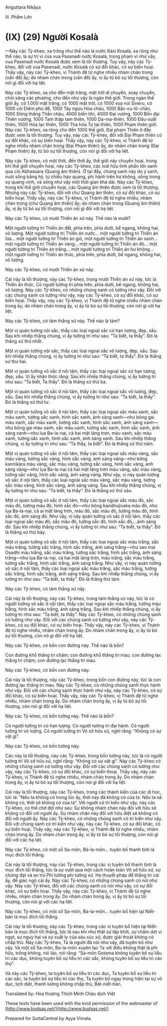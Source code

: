  

Aṅguttara Nikāya

III. Phẩm Lớn

# (IX) (29) Người Kosalà

—Này các Tỷ-kheo, xa trông như thế nào là nước Kàsi Kosalà, xa rộng như thế nào, là sự trị vì của vua Pasanadi nước Kosalà, trong phạm vi như vậy, vua Pasenadi nước Kosalà được xem là tối thượng. Tuy vậy, này các Tỷ-kheo, đối với vua Pasenadi, nước Kosalà có sự đổi khác, có sự biến hoại. Thấy vậy, này các Tỷ-kheo, vị Thánh đệ tử nghe nhiều nhàm chán trong (vấn đề) ấy; do nhàm chán trong (vấn đề) ấy, vị ấy từ bỏ sự tối thượng, còn nói gì đối với hạ liệt.

Này các Tỷ-kheo, xa cho đến mặt trăng, mặt trời di chuyển, xoay chuyển, chói sáng các phương, cho đến như vậy là ngàn thế giới. Trong ngàn thế giới ấy, có 1.000 mặt trăng, có 1000 mặt trời, có 1000 vua núi Sineru, có 1000 cõi Diêm phù đề, 1000 Tây ngưu Hóa châu, 1000 Bắc-cu-lô-chân, 1000 Ðông thắng Thần châu, 4000 biển lớn, 4000 Ðại vương, 1000 Bốn đại Thiên vương, 1000 Tam thập tam thiên, 1000 Dạ-ma-thiên, 1000 Ðâu-suất thiên, 1000 Hóa lạc thiên, 1000 Tha hóa Tự tại thiên, 1000 Phạm thiên giới. Này các Tỷ-kheo, xa rộng cho đến 1000 thế giới, Ðại phạm Thiên ở đấy được xem là tối thượng. Tuy vậy, này các Tỷ-kheo, đối với Ðại Phạm thiên có sự đổi khác, có sự biến hoại. Thấy vậy, này các Tỷ-kheo, vị Thánh đệ tử nghe nhiều nhàm chán trong (Ðại Phạm thiên) ấy, do nhàm chán trong (Ðại Phạm thiên) ấy, từ bỏ sự tối thượng, còn nói gì đối với hạ liệt.

Này các Tỳ-kheo, có một thời, đến thời ấy, thế giới này chuyển hoại, trong khi thế giới chuyển hoại, này các Tỷ-kheo, các loài hữu tình phần lớn sanh qua cõi Abhassara (Quang âm thiên). Ở tại đấy, chúng sanh này do ý sanh, nuôi sống bằng hỷ, tự chiếu hào quang, phi hành trên hư không, sống trong sự quang vinh, và sống như vậy một thời gian khá dài. Này các Tỷ-kheo, trong khi thế giới chuyển hoại, các Quang âm thiên được xem là tối thượng. Nhưng này các Tỷ-kheo, đối với chư Quang âm thiên, có sự đổi khác, có sự biến hoại. Thấy vậy, này các Tỷ-kheo, vị Thánh đệ tử nghe nhiều, nhàm chán trong (chư Quang âm thiên) ấy; do nhàm chán trong (Quang âm thiên) ấy, vị ấy từ bỏ sự tối thượng, còn nói gì đối với hạ liệt.

Này các Tỷ-kheo, có mười Thiền án xứ này. Thế nào là mười?

Một người tưởng tri Thiền án đất, phía trên, phía dưới, bề ngang, không hai, vô lượng. Một người tưởng tri Thiền án nước... một người tưởng tri Thiền án lửa... một người tưởng tri Thiền án gió, một người tưởng tri Thiền án xanh... một người tưởng tri Thiền án vàng... một người tưởng tri Thiền án đỏ... một người tưởng tri Thiền án trắng... một người tưởng tri Thiền án hư không... một người tưởng tri Thiền án thức, phía trên, phía dưới, bề ngang, không hai, vô lượng.

Này các Tỷ-kheo, có mười Thiền án xứ này.

Cái này là tối thượng, này các Tỷ-kheo, trong mười Thiền án xứ này, tức là Thiền án thức. Có người tưởng tri phía trên, phía dưới, bề ngang, không hai, vô lượng. Này các Tỷ-kheo, có những chúng sanh có tưởng như vậy. Ðối với các chúng sanh có tưởng như vậy, này các Tỷ-kheo, có sự đổi khác, có sự biến hoại. Thấy vậy, này các Tỷ-kheo, vị Thánh đệ tử nghe nhiều nhàm chán trong ấy; do nhàm chán trong ấy, vị ấy từ bỏ sự tối thượng, còn nói gì với hạ liệt.

Này các Tỷ-kheo, có tám thắng xứ này. Thế nào là tám?

Một vị quán tưởng nội sắc, thấy các loại ngoại sắc có hạn lượng, đẹp, xấu. Sau khi nhiếp thắng chúng, vị ấy tưởng tri như sau: “Ta biết, ta thấy”. Ðó là thắng xứ thứ nhất.

Một vị quán tưởng nội sắc, thấy các loại ngoại sắc vô lượng, đẹp, xấu. Sau khi nhiếp thắng chúng, vị ấy tưởng tri như sau: “Ta biết, ta thấy”. Ðó là thắng xứ thư hai.

Một vị quán tưởng vô sắc ở nội tâm, thấy các loại ngoại sắc có hạn lượng, đẹp, xấu. Vị ấy nhận thức rằng: Sau khi nhiếp thắng chúng, vị ấy tưởng tri như sau: “Ta biết, Ta thấy”. Ðó là thắng xứ thứ ba.

Một vị quán tưởng vô sắc ở nội tâm, thấy các loại ngoại sắc vô lượng, đẹp, xấu. Sau khi nhiếp thắng chúng, vị ấy tưởng tri như sau: “Ta biết, ta thấy”. Ðó là thắng xứ thứ tư.

Một vị quán tưởng vô sắc ở nội tâm, thấy các loại ngoại sắc màu xanh, sắc màu xanh, tướng sắc xanh, hình sắc xanh, ánh sáng xanh—như bông gai màu xanh, sắc màu xanh, tướng sắc xanh, hình sắc xanh, ánh sáng xanh—như bông gai màu xanh, sắc màu xanh, tướng sắc xanh, hình sắc xanh, ánh sáng xanh—như lụa Ba-la-nại, cả hai mặt láng trơn, màu xanh, sắc màu xanh, tướng sắc xanh, hình sắc xanh, ánh sáng xanh. Sau khi nhiếp thắng chúng, vị ấy tưởng tri như sau: “Ta thấy, ta biết”. Ðó là thắng xứ thứ năm.

Một vị quán tưởng vô sắc ở nội tâm, thấy các loại ngoại sắc màu vàng, sắc màu vàng, tướng sắc vàng, hình sắc vàng, ánh sáng vàng—như bông kannikàra màu vàng, sắc màu vàng, tướng sắc vàng, hình sắc vàng, ánh sáng vàng—như lụa Ba-la-nại cả hai mặt láng trơn màu vàng, sắc màu vàng, tướng sắc vàng, hình sắc vàng, ánh sáng vàng. Như vậy, vị này quán tưởng vô sắc ở nội tâm, thấy các loại ngoài sắc màu vàng, sắc màu vàng, tướng sắc màu vàng, hình sắc vàng, ánh sáng vàng. Sau khi nhiếp thắng chúng, vị ấy tưởng tri như sau: “Ta biết, ta thấy”. Ðó là thắng xứ thứ sáu.

Một vị quán tưởng vô sắc ở nội tâm, thấy các loại ngoại sắc màu đỏ, sắc màu đỏ, tướng màu đỏ, hình sắc đỏ—như bông bandhujìvaka màu đỏ, như lụa Ba-la-nại, cả ai mặt láng trơn, màu đỏ, sắc màu đỏ, tướng màu đỏ, hình sắc đỏ, ánh sáng đỏ. Như vậy, vị này quán tưởng vô sắc ở nội tâm, thấy các loại ngoại sắc màu đỏ, sắc màu đỏ, tướng sắc đỏ, hình sắc đỏ,...ánh sáng đỏ. Sau khi nhiếp thắng chúng, vị ấy tưởng tri như sau: “Ta biết, ta thấy”. Ðó là thắng xứ thứ bảy.

Một vị quán tưởng vô sắc ở nội tâm, thấy các loại ngoại sắc màu trắng, sắc màu trắng, tướng sắc trắng, hình sắc trắng, ánh sáng trắng—như sao mai Osadhi màu trắng, sắc màu trắng, tướng sắc trắng, hình sắc trắng, ánh sáng trắng—như lụa Ba-la-nại, cả hai mặt láng trơn, màu trắng, sắc màu trắng, tướng sắc trắng, hình sắc trắng, ánh sáng trắng. Như vậy, vị này quán tưởng vô sắc ở nội tâm, thấy các loại ngoại sắc màu trắng, sắc màu trắng, tướng sắc trắng, hình sắc trắng, ánh sáng trắng. Sau khi nhiếp thắng chúng, vị ấy tưởng tri như sau: “Ta biết, ta thấy”. Ðó là thắng thứ tám.

Này các Tỷ-kheo, có tám thắng xứ này.

Cái này là tối thượng, này các Tỷ-kheo, trong tám thắng xứ này, tức là có người tưởng vô sắc ở nội tâm, thấy các loại ngoại sắc màu trắng, tướng màu trắng, hình sắc màu trắng, ánh sáng trắng. Sau khi nhiếp thắng chúng, vị ấy tưởng tri như sau: “Ta biết, ta thấy”. Này các Tỷ-kheo, có những chúng sanh có tưởng như vậy. Ðối với các chúng sanh có tưởng như vậy, này các Tỷ-kheo, có sự đổi khác, có sự biến hoại. Thấy vậy, này các Tỷ-kheo, vị Thánh đệ tử nghe nhiều, nhàm chán trong ấy. Do nhàm chán trong ấy, vị ấy từ bỏ sự tối thượng, còn nó gì đối với hạ liệt.

Này các Tỷ-kheo, có bốn con đường này. Thế nào là bốn?

Con đường khổ thắng tri chậm; con đường khổ thắng tri mau; con đường lạc thắng tri chậm; con đường lạc thắng tri mau.

Này các Tỷ-kheo, có bốn con đường này.

Cái này là tối thượng, này các Tỷ-kheo, trong bốn con đường này, tức là con đường lạc thắng tri mau. Này các Tỷ-kheo, có những chúng sanh thực hành như vậy. Ðối với các chúng sanh thực hành như vậy, này các Tỷ-kheo, có sự đổi khác, có sự biến hoại. Thấy vậy, này các Tỷ-kheo, vị Thánh đệ tử nghe nhiều, nhàm chán trong ấy. Do nhàm chán trong ấy, vị ấy từ bỏ sự tối thượng, còn nói gì đối với hạ liệt.

Này các Tỷ-kheo, có bốn tưởng này. Thế nào là bốn?

Có người tưởng tri có hạn lượng. Có người tưởng tri đại hành. Có người tưởng tri vô lượng. Có người tưởng tri Vô sở hữu xứ, nghĩ rằng: “Không có sự vật gì”.

Này các Tỷ-kheo, có bốn tưởng này.

Các này là tối thượng, này các Tỷ-kheo, trong bốn tưởng này, tức là có người tưởng tri Vô sở hữu xứ, nghĩ rằng: “Không có sự vật gì”. Này các Tỷ-kheo có những chúng sanh có tưởng như vậy. Ðối với các chúng sanh có tưởng như vậy, này các Tỷ-kheo, có sự đổi khác, có sự biến thoại. Thấy vậy, này các Tỷ-kheo, vị Thánh đệ tử nghe nhiều, nhàm chán trong ấy. Do nhàm chán trong ấy, vị ấy từ bỏ sự tối thượng, còn nói gì đối với hạ liệt.

Cái này là tối thượng, này các Tỷ-kheo, trong các thành kiến của các dị học, tức là: “Nếu ta không có trong lúc ấy, thời nay đã không có của ta. Nếu ta sẽ không có, thời sẽ không có của ta”. Với người có tri kiến như vậy, này các Tỷ-kheo, có thể chờ đợi như sau: Sự không nhàm chán này đối với hữu sẽ không có đối với người ấy. Sự nhàm chán này đối với hữu diệt sẽ không có đối với người ấy. Này các Tỷ-kheo, có những chúng sanh có tri kiến như vậy. Ðối với chúng sanh có tri kiến như vậy, này các Tỷ-kheo, có sự đổi khác, có sự biến hoại. Thấy vậy, này các Tỷ-kheo, vị Thánh đệ tử nghe nhiều, nhàm chán trong ấy. Do nhàm chán trong ấy, vị ấy từ bỏ sự tối thượng, còn nói gì đối với các hạ liệt.

Này các Tỷ-kheo, có một số Sa-môn, Bà-la-môn... tuyên bố thanh tịnh là mục đích tối thắng.

Cái này là tối thượng, này các Tỷ-kheo, trong các vị tuyên bố thanh tịnh là mục đích tối thắng, tức là sự vượt qua một cách hoàn toàn Vô sở hữu xứ, sự chứng đạt và an trú Phi tưởng phi tưởng xứ. Họ thuyết pháp để thắng tri cái ấy, để giác ngộ cái ấy. Này các Tỷ-kheo, có những chúng sanh có nói như vậy. Này các Tỷ-kheo, đối với các chúng sanh có nói như vậy, có sự đổi khác, có sự biến hoại. Thấy vậy, này các Tỷ-kheo, vị Thánh đệ tử nghe nhiều, nhàm chán trong ấy. Do nhàm chán trong ấy, vị ấy từ bỏ sự tối thượng, còn nói gì với các hạ liệt.

Này các Tỷ-kheo, có một số Sa-môn, Ba-la-môn... tuyên bố hiện tại Niết-bàn là mục đích tối thắng.

Cái này là tối thượng, này các Tỷ-kheo, trong các vị tuyên bố hiện tại Niết-bàn là mục đích tối thắng, tức là sau khi như thật sự tập khởi, sự chấm dứt vị ngọt, sự nguy hại và sự xuất ly của sáu xúc xứ, được giải thoát không có chấp thủ. Này các Tỷ-kheo, Ta là người đã nói như vậy, đã tuyên bố như vậy. Và một số Sa-môn, Ba-la-môn xuyên tạc Ta với điều không thật là phi hữu, trống không, nói láo, nói rằng: “Sa-môn Gotama không tuyên bố sự liễu tri các dục, không tuyên bố sự liễu tri các sắc, không tuyên bố sự liễu tri các thọ”.

Và này các Tỷ-kheo, ta tuyên bố sự liễu tri các dục, Ta tuyên bố sự liễu tri các sắc, ta tuyên bố sự liễu tri các thọ, Ta tuyên bố ngay trong hiện tại sự vô dục, tịch diệt, thanh lương không chấp thủ, Bát-niết-bàn.

Translated by: Hòa thượng Thích Minh Châu dịch Việt

These texts have been used with the kind permission of the webmaster of [http://www.budsas.net/](http://www.budsas.net/)

Prepared for SuttaCentral by Ayya Vimala.